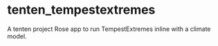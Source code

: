 # tenten_tempestextremes
A tenten project Rose app to run TempestExtremes inline with a climate model.
